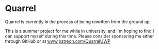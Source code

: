# Quarrel

Quarrel is currently in the process of being rewritten from the ground up.

This is a summer project for me while in university, and I'm hoping to find I can support myself during this time.
Please consider sponsoring me either through GitHub or at www.patreon.com/QuarrelUWP
